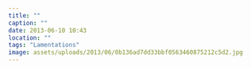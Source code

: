 ```yaml
---
title: ""
caption: ""
date: 2013-06-10 10:43
location: ""
tags: "Lamentations"
image: assets/uploads/2013/06/0b136ad7dd33bbf0563460875212c5d2.jpg
---
```

